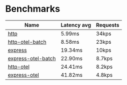 <!-- README.md is generated from README.ecr, do not edit -->

# Benchmarks

| Name                          |  Latency avg      | Requests      |
| ----------------------------  |  ---------------- | ------------- |
| [http](https://nodejs.org/api/http.html) | 5.99ms | 34kps |
| [http-otel-batch](https://nodejs.org/api/http.html) | 8.58ms | 23kps |
| [express](https://github.com/expressjs/express) | 19.34ms | 10kps |
| [express-otel-batch](https://github.com/expressjs/express) | 22.90ms | 8.7kps |
| [http-otel](https://nodejs.org/api/http.html) | 24.41ms | 8.2kps |
| [express-otel](https://github.com/expressjs/express) | 41.82ms | 4.8kps |
